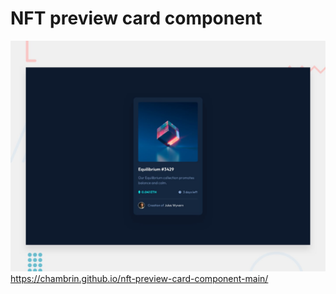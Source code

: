 # NFT preview card component

![Design preview for the NFT preview card component coding challenge](./design/desktop-preview.jpg)
https://chambrin.github.io/nft-preview-card-component-main/
